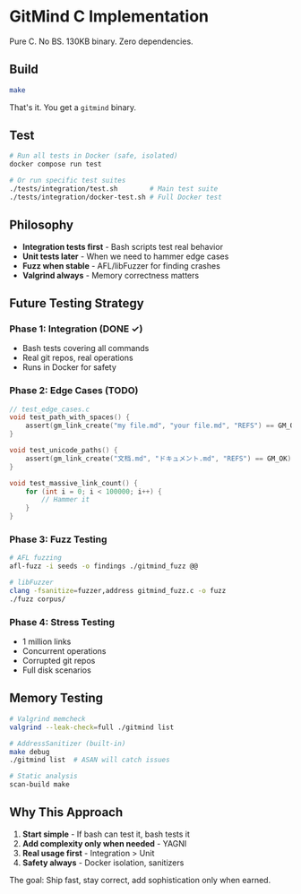 # GitMind C Implementation

Pure C. No BS. 130KB binary. Zero dependencies.

## Build

```bash
make
```

That's it. You get a `gitmind` binary.

## Test

```bash
# Run all tests in Docker (safe, isolated)
docker compose run test

# Or run specific test suites
./tests/integration/test.sh        # Main test suite
./tests/integration/docker-test.sh # Full Docker test
```

## Philosophy

- **Integration tests first** - Bash scripts test real behavior
- **Unit tests later** - When we need to hammer edge cases
- **Fuzz when stable** - AFL/libFuzzer for finding crashes
- **Valgrind always** - Memory correctness matters

## Future Testing Strategy

### Phase 1: Integration (DONE ✓)
- Bash tests covering all commands
- Real git repos, real operations
- Runs in Docker for safety

### Phase 2: Edge Cases (TODO)
```c
// test_edge_cases.c
void test_path_with_spaces() {
    assert(gm_link_create("my file.md", "your file.md", "REFS") == GM_OK);
}

void test_unicode_paths() {
    assert(gm_link_create("文档.md", "ドキュメント.md", "REFS") == GM_OK);
}

void test_massive_link_count() {
    for (int i = 0; i < 100000; i++) {
        // Hammer it
    }
}
```

### Phase 3: Fuzz Testing
```bash
# AFL fuzzing
afl-fuzz -i seeds -o findings ./gitmind_fuzz @@

# libFuzzer
clang -fsanitize=fuzzer,address gitmind_fuzz.c -o fuzz
./fuzz corpus/
```

### Phase 4: Stress Testing
- 1 million links
- Concurrent operations
- Corrupted git repos
- Full disk scenarios

## Memory Testing

```bash
# Valgrind memcheck
valgrind --leak-check=full ./gitmind list

# AddressSanitizer (built-in)
make debug
./gitmind list  # ASAN will catch issues

# Static analysis
scan-build make
```

## Why This Approach

1. **Start simple** - If bash can test it, bash tests it
2. **Add complexity only when needed** - YAGNI
3. **Real usage first** - Integration > Unit
4. **Safety always** - Docker isolation, sanitizers

The goal: Ship fast, stay correct, add sophistication only when earned.